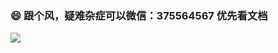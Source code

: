 ### 😄 跟个风，疑难杂症可以微信：375564567 优先看文档

![](https://visitor-badge.glitch.me/badge?page_id=cjy0208.cjy0208)
